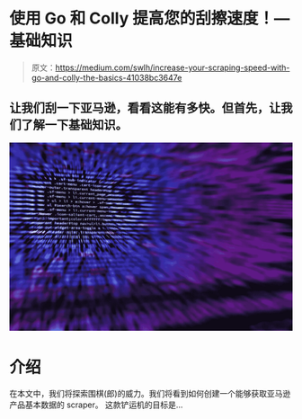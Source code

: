 # 使用 Go 和 Colly 提高您的刮擦速度！—基础知识

> 原文：<https://medium.com/swlh/increase-your-scraping-speed-with-go-and-colly-the-basics-41038bc3647e>

## 让我们刮一下亚马逊，看看这能有多快。但首先，让我们了解一下基础知识。

![](img/e7a86e6325151f681c1616be175f13a4.png)

# 介绍

在本文中，我们将探索围棋(郎)的威力。我们将看到如何创建一个能够获取亚马逊产品基本数据的 scraper。
这款铲运机的目标是…